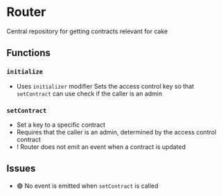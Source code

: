 # Router

Central repository for getting contracts relevant for cake

## Functions

### `initialize`
 * Uses `initializer` modifier
 Sets the access control key so that `setContract` can use check if the caller is an admin

### `setContract`

* Set a key to a specific contract
* Requires that the caller is an admin, determined by the access control contract
* ! Router does not emit an event when a contract is updated


## Issues
* 🟢 No event is emitted when `setContract` is called
